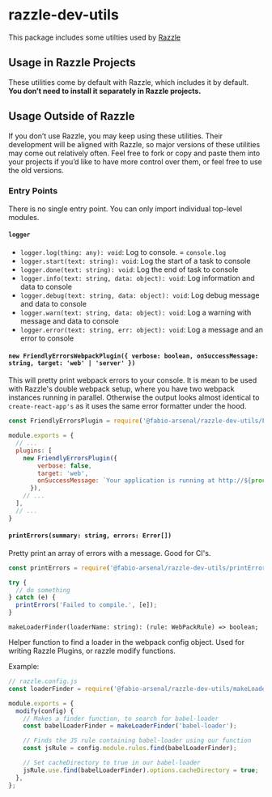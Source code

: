 # razzle-dev-utils

This package includes some utilties used by [Razzle](https://github/com/palmerhq/razzle)

## Usage in Razzle Projects

These utilities come by default with Razzle, which includes it by default. **You don’t need to install it separately in Razzle projects.**

## Usage Outside of Razzle

If you don’t use Razzle, you may keep using these utilities. Their development will be aligned with Razzle, so major versions of these utilities may come out relatively often. Feel free to fork or copy and paste them into your projects if you’d like to have more control over them, or feel free to use the old versions.

### Entry Points

There is no single entry point. You can only import individual top-level modules.

#### `logger`

- `logger.log(thing: any): void`: Log to console. = `console.log`
- `logger.start(text: string): void`: Log the start of a task to console
- `logger.done(text: string): void`: Log the end of task to console
- `logger.info(text: string, data: object): void`: Log information and data to console
- `logger.debug(text: string, data: object): void`: Log debug message and data to console
- `logger.warn(text: string, data: object): void`: Log a warning with message and data to console
- `logger.error(text: string, err: object): void`: Log a message and an error to console

#### `new FriendlyErrorsWebpackPlugin({ verbose: boolean, onSuccessMessage: string, target: 'web' | 'server' })`

This will pretty print webpack errors to your console. It is mean to be used with Razzle's double webpack setup, where you have two webpack instances running in parallel. Otherwise the output looks almost identical to `create-react-app's` as it uses the same error formatter under the hood.

```js
const FriendlyErrorsPlugin = require('@fabio-arsenal/razzle-dev-utils/FriendlyErrorsPlugin');

module.exports = {
  // ...
  plugins: [
    new FriendlyErrorsPlugin({
        verbose: false,
        target: 'web',
        onSuccessMessage: `Your application is running at http://${process.env.HOST}:${process.env.PORT}`,
      }),
    // ...
  ],
  // ...
}
```

#### `printErrors(summary: string, errors: Error[])`

Pretty print an array of errors with a message. Good for CI's.

```js
const printErrors = require('@fabio-arsenal/razzle-dev-utils/printErrors');

try {
  // do something
} catch (e) {
  printErrors('Failed to compile.', [e]);
}
```

`makeLoaderFinder(loaderName: string): (rule: WebPackRule) => boolean;`

Helper function to find a loader in the webpack config object. Used for writing Razzle Plugins, or razzle modify functions.

Example:

```js
// razzle.config.js
const loaderFinder = require('@fabio-arsenal/razzle-dev-utils/makeLoaderFinder');

module.exports = {
  modify(config) {
    // Makes a finder function, to search for babel-loader
    const babelLoaderFinder = makeLoaderFinder('babel-loader');

    // Finds the JS rule containing babel-loader using our function
    const jsRule = config.module.rules.find(babelLoaderFinder);

    // Set cacheDirectory to true in our babel-loader
    jsRule.use.find(babelLoaderFinder).options.cacheDirectory = true;
  },
};
```
